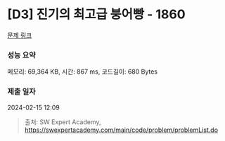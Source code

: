 # [D3] 진기의 최고급 붕어빵 - 1860 

[문제 링크](https://swexpertacademy.com/main/code/problem/problemDetail.do?contestProbId=AV5LsaaqDzYDFAXc) 

### 성능 요약

메모리: 69,364 KB, 시간: 867 ms, 코드길이: 680 Bytes

### 제출 일자

2024-02-15 12:09



> 출처: SW Expert Academy, https://swexpertacademy.com/main/code/problem/problemList.do